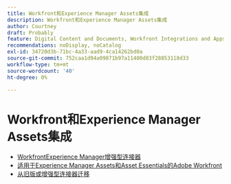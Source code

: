 ```yaml
---
title: Workfront和Experience Manager Assets集成
description: Workfront和Experience Manager Assets集成
author: Courtney
draft: Probably
feature: Digital Content and Documents, Workfront Integrations and Apps
recommendations: noDisplay, noCatalog
exl-id: 34720d3b-71bc-4a33-aad9-4ca14262bd0a
source-git-commit: 752caa1d94a09871b97a11400d83f28853118d33
workflow-type: tm+mt
source-wordcount: '40'
ht-degree: 0%

---
```


# Workfront和Experience Manager Assets集成

* [WorkfrontExperience Manager增强型连接器](../../documents/workfront-and-experience-manager-integrations/workfront-for-experience-manager-enhanced-connector/workfront-for-aem-enhanced-connector.md)
* [适用于Experience Manager Assets和Asset Essentials的Adobe Workfront](../../documents/adobe-workfront-for-experience-manager-assets-essentials/workfront-for-aem-asset-essentials.md)
* [从旧版或增强型连接器迁移](/help/quicksilver/documents/workfront-and-experience-manager-integrations/legacy-enhanced-connector-migration/migrate-to-workfont-integration.md)